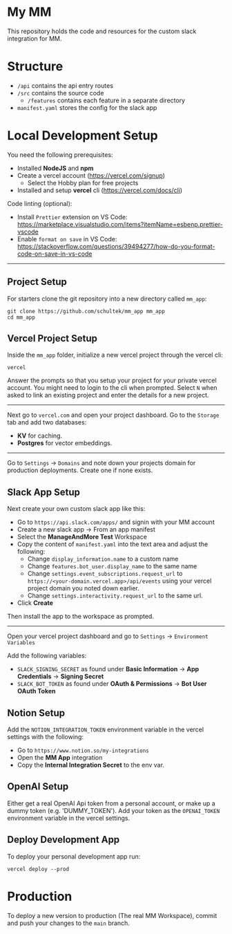 # My MM

This repository holds the code and resources for the custom slack integration for MM.

# Structure

- `/api` contains the api entry routes
- `/src` contains the source code
  - `/features` contains each feature in a separate directory
- `manifest.yaml` stores the config for the slack app

# Local Development Setup

You need the following prerequisites:

- Installed **NodeJS** and **npm**
- Create a vercel account (https://vercel.com/signup)
  - Select the Hobby plan for free projects
- Installed and setup **vercel** cli (https://vercel.com/docs/cli)

Code linting (optional):

- Install `Prettier` extension on VS Code: https://marketplace.visualstudio.com/items?itemName=esbenp.prettier-vscode
- Enable `format on save` in VS Code: https://stackoverflow.com/questions/39494277/how-do-you-format-code-on-save-in-vs-code

---

## Project Setup

For starters clone the git repository into a new directory called `mm_app`:

```shell
git clone https://github.com/schultek/mm_app mm_app
cd mm_app
```

## Vercel Project Setup

Inside the `mm_app` folder, initialize a new vercel project through the vercel cli:

```shell
vercel
```

Answer the prompts so that you setup your project for your private vercel account.
You might need to login to the cli when prompted.
Select `N` when asked to link an existing project and enter the details for a new project.

---

Next go to `vercel.com` and open your project dashboard. Go to the `Storage` tab and add two databases:

- **KV** for caching.
- **Postgres** for vector embeddings.

---

Go to `Settings` -> `Domains` and note down your projects domain for production deployments. Create one if none exists.

## Slack App Setup

Next create your own custom slack app like this:

- Go to `https://api.slack.com/apps/` and signin with your MM account
- Create a new slack app -> From an app manifest
- Select the **ManageAndMore Test** Workspace
- Copy the content of `manifest.yaml` into the text area and adjust the following:
  - Change `display_information.name` to a custom name
  - Change `features.bot_user.display_name` to the same name
  - Change `settings.event_subscriptions.request_url` to `https://<your-domain.vercel.app>/api/events` using your vercel project domain you noted down earlier.
  - Change `settings.interactivity.request_url` to the same url.
- Click **Create**

Then install the app to the workspace as prompted.

---

Open your vercel project dashboard and go to `Settings` -> `Environment Variables`

Add the following variables:

- `SLACK_SIGNING_SECRET` as found under **Basic Information** -> **App Credentials** -> **Signing Secret**
- `SLACK_BOT_TOKEN` as found under **OAuth & Permissions** -> **Bot User OAuth Token**

## Notion Setup

Add the `NOTION_INTEGRATION_TOKEN` environment variable in the vercel settings with the following:

- Go to `https://www.notion.so/my-integrations`
- Open the **MM App** integration
- Copy the **Internal Integration Secret** to the env var.

## OpenAI Setup

Either get a real OpenAI Api token from a personal account, or make up a dummy token (e.g. 'DUMMY_TOKEN').
Add your token as the `OPENAI_TOKEN` environment variable in the vercel settings.

## Deploy Development App

To deploy your personal development app run:

```shell
vercel deploy --prod
```

# Production

To deploy a new version to production (The real MM Workspace), commit and push your changes to the `main` branch.
